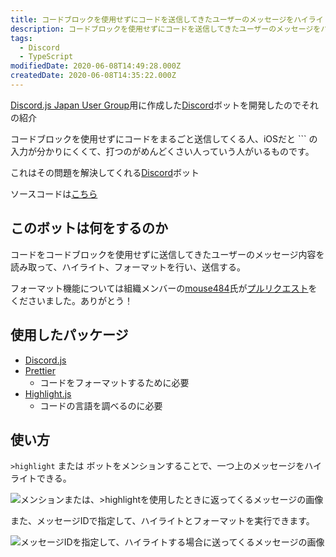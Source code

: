```yaml
---
title: コードブロックを使用せずにコードを送信してきたユーザーのメッセージをハイライトするDiscordボット
description: コードブロックを使用せずにコードを送信してきたユーザーのメッセージをハイライトするDiscordボットを作ったので紹介
tags:
  - Discord
  - TypeScript
modifiedDate: 2020-06-08T14:49:28.000Z
createdDate: 2020-06-08T14:35:22.000Z
---
```


[Discord.js Japan User Group](https://discordjs-japan.org)用に作成した[Discord](/tags/discord)ボットを開発したのでそれの紹介

コードブロックを使用せずにコードをまるごと送信してくる人、iOSだと `\`` の入力が分かりにくくて、打つのがめんどくさい人っていう人がいるものです。

これはその問題を解決してくれる[Discord](/tags/discord)ボット

ソースコードは[こちら](https://github.com/InkoHX/highlight-discordbot)

## このボットは何をするのか

コードをコードブロックを使用せずに送信してきたユーザーのメッセージ内容を読み取って、ハイライト、フォーマットを行い、送信する。

フォーマット機能については組織メンバーの[mouse484](https://github.com/mouse484)氏が[プルリクエスト](https://github.com/mouse484)をくださいました。ありがとう！

## 使用したパッケージ

- [Discord.js](https://www.npmjs.com/package/discord.js)
- [Prettier](https://www.npmjs.com/package/prettier)
  - コードをフォーマットするために必要
- [Highlight.js](https://www.npmjs.com/package/highlight.js)
  - コードの言語を調べるのに必要

## 使い方

`>highlight` または ボットをメンションすることで、一つ上のメッセージをハイライトできる。

![メンションまたは、>highlightを使用したときに返ってくるメッセージの画像](/images/posts/2020-6-7/highlight-discordbot/highlight-command.png)

また、メッセージIDで指定して、ハイライトとフォーマットを実行できます。

![メッセージIDを指定して、ハイライトする場合に送ってくるメッセージの画像](/images/posts/2020-6-7/highlight-discordbot/message-id-highlight.png)
